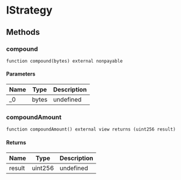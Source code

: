 # IStrategy









## Methods

### compound

```solidity
function compound(bytes) external nonpayable
```





#### Parameters

| Name | Type | Description |
|---|---|---|
| _0 | bytes | undefined |

### compoundAmount

```solidity
function compoundAmount() external view returns (uint256 result)
```






#### Returns

| Name | Type | Description |
|---|---|---|
| result | uint256 | undefined |





